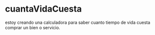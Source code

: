 # cuantaVidaCuesta
estoy creando una calculadora para saber cuanto tiempo de vida cuesta comprar un bien o servicio.
